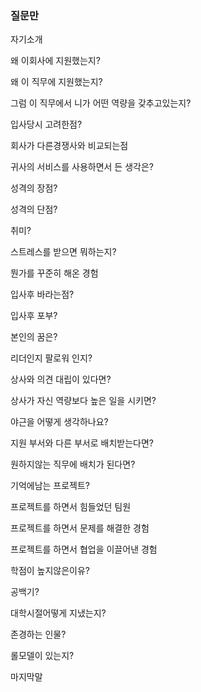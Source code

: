 ### 질문만



자기소개



왜 이회사에 지원했는지?

왜 이 직무에 지원했는지?

그럼 이 직무에서 니가 어떤 역량을 갖추고있는지?

입사당시 고려한점?



회사가 다른경쟁사와 비교되는점

귀사의 서비스를 사용하면서 든 생각은?



성격의 장점?

성격의 단점?

취미?

스트레스를 받으면 뭐하는지?

뭔가를 꾸준히 해온 경험



입사후 바라는점?

입사후 포부?

본인의 꿈은?

리더인지 팔로워 인지?



상사와 의견 대립이 있다면?

상사가 자신 역량보다 높은 일을 시키면?



야근을 어떻게 생각하나요?

지원 부서와 다른 부서로 배치받는다면?

원하지않는 직무에 배치가 된다면?



기억에남는 프로젝트?

프로젝트를 하면서 힘들었던 팀원

프로젝트를 하면서 문제를 해결한 경험

프로젝트를 하면서 협업을 이끌어낸 경험



학점이 높지않은이유?

공백기?

대학시절어떻게 지냈는지?



존경하는 인물?

롤모델이 있는지?







마지막말
